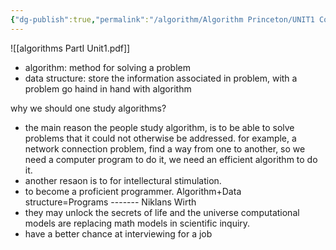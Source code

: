 ```yaml
---
{"dg-publish":true,"permalink":"/algorithm/Algorithm Princeton/UNIT1 Course Introduce ALGORITHMS, PART I AND II/","dgPassFrontmatter":true,"noteIcon":"","created":"2025-01-07T15:15:49.759+08:00","updated":"2025-03-30T15:32:10.454+08:00"}
---
```



![[algorithms PartI Unit1.pdf]]
- algorithm: method for solving a problem
- data structure: store the information associated in problem, with a problem go haind in hand with algorithm 

why we should one study algorithms?
- the main reason the people study algorithm, is to be able to solve problems that it could not otherwise be addressed.
	for example, a network connection  problem, find a way from one to another, so we need a computer  program to do it, we need an efficient algorithm to do it.
- another resaon is to for intellectural stimulation.
- to become a proficient programmer.
	Algorithm+Data structure=Programs ------- Niklans Wirth
- they may unlock the secrets of life and the universe
	computational models are replacing math models in scientific inquiry.
- have a better chance at interviewing for a job